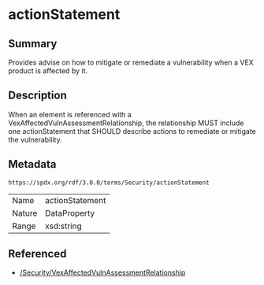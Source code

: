 <!-- Automatically generated by spec-parser v2.3.0 on 2024-07-09T17:43:37.025898+00:00 -->
<!-- SPDX-License-Identifier: Community-Spec-1.0 -->

# actionStatement

## Summary

Provides advise on how to mitigate or remediate a vulnerability when a VEX product
is affected by it.


## Description

When an element is referenced with a VexAffectedVulnAssessmentRelationship,
the relationship MUST include one actionStatement that SHOULD describe actions
to remediate or mitigate the vulnerability.


## Metadata

`https://spdx.org/rdf/3.0.0/terms/Security/actionStatement`


| | |
|---|---|
| Name | actionStatement |
| Nature | DataProperty |
| Range | xsd:string |




## Referenced

- [/Security/VexAffectedVulnAssessmentRelationship](../../Security/Classes/VexAffectedVulnAssessmentRelationship.md)

